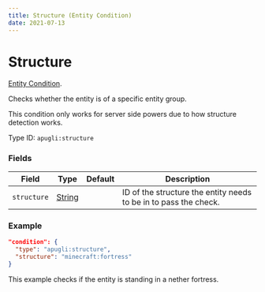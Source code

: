 ```yaml
---
title: Structure (Entity Condition)
date: 2021-07-13
---
```


# Structure

[Entity Condition](../entity_conditions.md).

Checks whether the entity is of a specific entity group.

This condition only works for server side powers due to how structure detection works.

Type ID: `apugli:structure`

### Fields

Field  | Type | Default | Description
-------|------|---------|-------------
`structure` | [String](https://origins.readthedocs.io/en/latest/data_types/string/) |  | ID of the structure the entity needs to be in to pass the check.

### Example
```json
"condition": {
  "type": "apugli:structure",
  "structure": "minecraft:fortress"
}
```
This example checks if the entity is standing in a nether fortress.